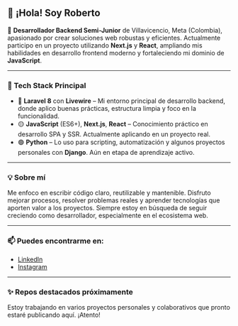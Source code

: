 ## 👋 ¡Hola! Soy Roberto

🎯 **Desarrollador Backend Semi-Junior** de Villavicencio, Meta (Colombia), apasionado por crear soluciones web robustas y eficientes. Actualmente participo en un proyecto utilizando **Next.js** y **React**, ampliando mis habilidades en desarrollo frontend moderno y fortaleciendo mi dominio de **JavaScript**.

---

### 🧰 Tech Stack Principal

- 🔴 **Laravel 8** con **Livewire** – Mi entorno principal de desarrollo backend, donde aplico buenas prácticas, estructura limpia y foco en la funcionalidad.
- 🟡 **JavaScript** (ES6+), **Next.js**, **React** – Conocimiento práctico en desarrollo SPA y SSR. Actualmente aplicando en un proyecto real.
- 🟢 **Python** – Lo uso para scripting, automatización y algunos proyectos personales con **Django**. Aún en etapa de aprendizaje activo.

---

### 💡 Sobre mí

Me enfoco en escribir código claro, reutilizable y mantenible. Disfruto mejorar procesos, resolver problemas reales y aprender tecnologías que aporten valor a los proyectos. Siempre estoy en búsqueda de seguir creciendo como desarrollador, especialmente en el ecosistema web.

---

### 📫 Puedes encontrarme en:
- [LinkedIn](https://www.linkedin.com/in/roberto-laiton/)
- [Instagram](https://www.instagram.com/robert.mort_)

---

### ✨ Repos destacados próximamente
Estoy trabajando en varios proyectos personales y colaborativos que pronto estaré publicando aquí. ¡Atento!
<!--
**fdrsrob/fdrsrob** is a ✨ _special_ ✨ repository because its `README.md` (this file) appears on your GitHub profile.

Here are some ideas to get you started:

- 🔭 I’m currently working on ...
- 🌱 I’m currently learning ...
- 👯 I’m looking to collaborate on ...
- 🤔 I’m looking for help with ...
- 💬 Ask me about ...
- 📫 How to reach me: ...
- 😄 Pronouns: ...
- ⚡ Fun fact: ...
-->
